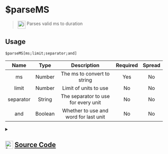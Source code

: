 # $parseMS
> <img align="top" src="https://upload.wikimedia.org/wikipedia/commons/thumb/e/e4/Infobox_info_icon.svg/160px-Infobox_info_icon.svg.png?20150409153300" alt="image" width="25" height="auto"> Parses valid ms to duration
## Usage
```
$parseMS[ms;limit;separator;and]
```
| Name | Type | Description | Required | Spread
| :---: | :---: | :---: | :---: | :---: |
ms | Number | The ms to convert to string | Yes | No
limit | Number | Limit of units to use | No | No
separator | String | The separator to use for every unit | No | No
and | Boolean | Whether to use and word for last unit | No | No
<details>
<summary>
    
## <img align="top" src="https://cdn4.iconfinder.com/data/icons/iconsimple-logotypes/512/github-512.png" alt="image" width="25" height="auto">  [Source Code](https://github.com/tryforge/ForgeScript-V2/blob/main/src/native/parseMS.ts)
    
</summary>
    
```ts
import { TimeParser } from "../constants"
import { ArgType, NativeFunction, Return } from "../structures"

export default new NativeFunction({
    name: "$parseMS",
    version: "1.0.2",
    description: "Parses valid ms to duration",
    brackets: true,
    args: [
        {
            name: "ms",
            description: "The ms to convert to string",
            rest: false,
            type: ArgType.Number,
            required: true,
        },
        {
            name: "limit",
            description: "Limit of units to use",
            rest: false,
            type: ArgType.Number,
        },
        {
            name: "separator",
            description: "The separator to use for every unit",
            rest: false,
            type: ArgType.String,
        },
        {
            name: "and",
            rest: false,
            description: "Whether to use and word for last unit",
            type: ArgType.Boolean,
        },
    ],
    unwrap: true,
    execute(_, [ms, limit, sep, and]) {
        return Return.success(
            TimeParser.parseToString(ms, {
                and: and || false,
                limit: limit || undefined,
                separator: sep || " ",
            })
        )
    },
})

```
    
</details>
